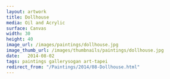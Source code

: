 ```yaml
---
layout: artwork
title: Dollhouse
media: Oil and Acrylic
surface: Canvas
width: 30
height: 40
image_url: /images/paintings/dollhouse.jpg
image_thumb_url: /images/thumbnails/paintings/dollhouse.jpg
date:   2014-08-02
tags: paintings gallerysogan art-tapei
redirect_from: "/Paintings/2014/08-Dollhouse.html"
---
```


